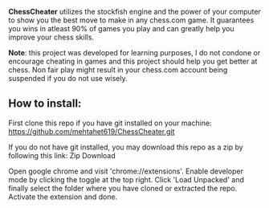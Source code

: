 **ChessCheater** utilizes the stockfish engine and the power of your computer to show you the best move to make in any chess.com game. It guarantees you wins in atleast 90% of games you play and can greatly help you improve your chess skills.

**Note**: this project was developed for learning purposes, I do not condone or encourage cheating in games and this project should help you get better at chess. Non fair play might result in your chess.com account being suspended if you do not use wisely.


## How to install:
First clone this repo if you have git installed on your machine: 
https://github.com/mehtahet619/ChessCheater.git


If you do not have git installed, you may download this repo as a zip by following this link: Zip Download

Open google chrome and visit 'chrome://extensions'. Enable developer mode by clicking the toggle at the top right. Click 'Load Unpacked' and finally select the folder where you have cloned or extracted the repo. Activate the extension and done.
